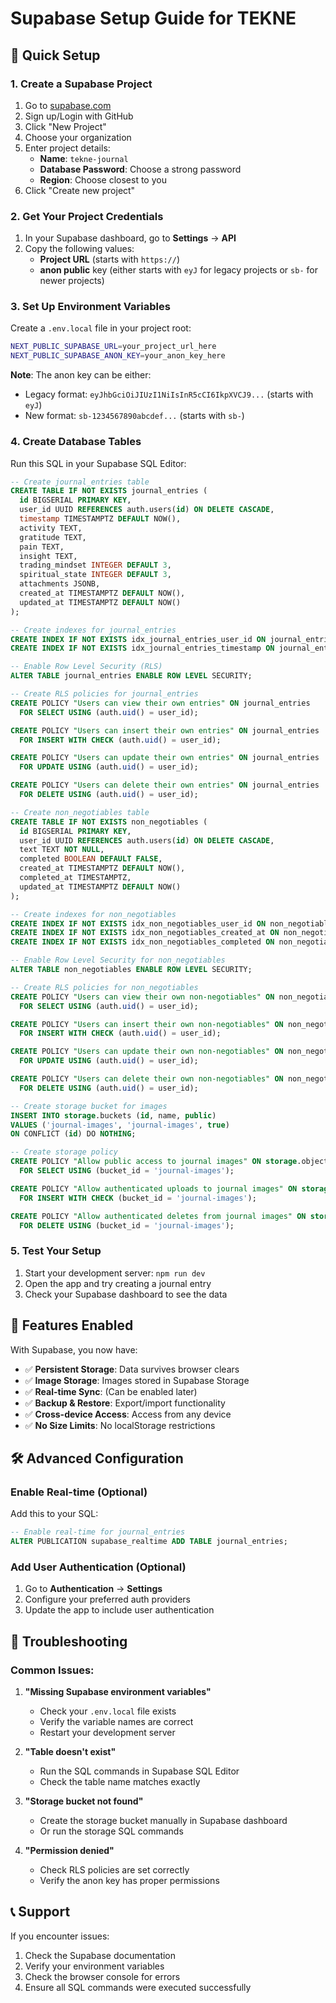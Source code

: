 # Supabase Setup Guide for TEKNE

## 🚀 Quick Setup

### 1. Create a Supabase Project

1. Go to [supabase.com](https://supabase.com)
2. Sign up/Login with GitHub
3. Click "New Project"
4. Choose your organization
5. Enter project details:
   - **Name**: `tekne-journal`
   - **Database Password**: Choose a strong password
   - **Region**: Choose closest to you
6. Click "Create new project"

### 2. Get Your Project Credentials

1. In your Supabase dashboard, go to **Settings** → **API**
2. Copy the following values:
   - **Project URL** (starts with `https://`)
   - **anon public** key (either starts with `eyJ` for legacy projects or `sb-` for newer projects)

### 3. Set Up Environment Variables

Create a `.env.local` file in your project root:

```bash
NEXT_PUBLIC_SUPABASE_URL=your_project_url_here
NEXT_PUBLIC_SUPABASE_ANON_KEY=your_anon_key_here
```

**Note**: The anon key can be either:
- Legacy format: `eyJhbGciOiJIUzI1NiIsInR5cCI6IkpXVCJ9...` (starts with `eyJ`)
- New format: `sb-1234567890abcdef...` (starts with `sb-`)

### 4. Create Database Tables

Run this SQL in your Supabase SQL Editor:

```sql
-- Create journal_entries table
CREATE TABLE IF NOT EXISTS journal_entries (
  id BIGSERIAL PRIMARY KEY,
  user_id UUID REFERENCES auth.users(id) ON DELETE CASCADE,
  timestamp TIMESTAMPTZ DEFAULT NOW(),
  activity TEXT,
  gratitude TEXT,
  pain TEXT,
  insight TEXT,
  trading_mindset INTEGER DEFAULT 3,
  spiritual_state INTEGER DEFAULT 3,
  attachments JSONB,
  created_at TIMESTAMPTZ DEFAULT NOW(),
  updated_at TIMESTAMPTZ DEFAULT NOW()
);

-- Create indexes for journal_entries
CREATE INDEX IF NOT EXISTS idx_journal_entries_user_id ON journal_entries(user_id);
CREATE INDEX IF NOT EXISTS idx_journal_entries_timestamp ON journal_entries(timestamp);

-- Enable Row Level Security (RLS)
ALTER TABLE journal_entries ENABLE ROW LEVEL SECURITY;

-- Create RLS policies for journal_entries
CREATE POLICY "Users can view their own entries" ON journal_entries
  FOR SELECT USING (auth.uid() = user_id);

CREATE POLICY "Users can insert their own entries" ON journal_entries
  FOR INSERT WITH CHECK (auth.uid() = user_id);

CREATE POLICY "Users can update their own entries" ON journal_entries
  FOR UPDATE USING (auth.uid() = user_id);

CREATE POLICY "Users can delete their own entries" ON journal_entries
  FOR DELETE USING (auth.uid() = user_id);

-- Create non_negotiables table
CREATE TABLE IF NOT EXISTS non_negotiables (
  id BIGSERIAL PRIMARY KEY,
  user_id UUID REFERENCES auth.users(id) ON DELETE CASCADE,
  text TEXT NOT NULL,
  completed BOOLEAN DEFAULT FALSE,
  created_at TIMESTAMPTZ DEFAULT NOW(),
  completed_at TIMESTAMPTZ,
  updated_at TIMESTAMPTZ DEFAULT NOW()
);

-- Create indexes for non_negotiables
CREATE INDEX IF NOT EXISTS idx_non_negotiables_user_id ON non_negotiables(user_id);
CREATE INDEX IF NOT EXISTS idx_non_negotiables_created_at ON non_negotiables(created_at);
CREATE INDEX IF NOT EXISTS idx_non_negotiables_completed ON non_negotiables(completed);

-- Enable Row Level Security for non_negotiables
ALTER TABLE non_negotiables ENABLE ROW LEVEL SECURITY;

-- Create RLS policies for non_negotiables
CREATE POLICY "Users can view their own non-negotiables" ON non_negotiables
  FOR SELECT USING (auth.uid() = user_id);

CREATE POLICY "Users can insert their own non-negotiables" ON non_negotiables
  FOR INSERT WITH CHECK (auth.uid() = user_id);

CREATE POLICY "Users can update their own non-negotiables" ON non_negotiables
  FOR UPDATE USING (auth.uid() = user_id);

CREATE POLICY "Users can delete their own non-negotiables" ON non_negotiables
  FOR DELETE USING (auth.uid() = user_id);

-- Create storage bucket for images
INSERT INTO storage.buckets (id, name, public)
VALUES ('journal-images', 'journal-images', true)
ON CONFLICT (id) DO NOTHING;

-- Create storage policy
CREATE POLICY "Allow public access to journal images" ON storage.objects
  FOR SELECT USING (bucket_id = 'journal-images');

CREATE POLICY "Allow authenticated uploads to journal images" ON storage.objects
  FOR INSERT WITH CHECK (bucket_id = 'journal-images');

CREATE POLICY "Allow authenticated deletes from journal images" ON storage.objects
  FOR DELETE USING (bucket_id = 'journal-images');
```

### 5. Test Your Setup

1. Start your development server: `npm run dev`
2. Open the app and try creating a journal entry
3. Check your Supabase dashboard to see the data

## 🔧 Features Enabled

With Supabase, you now have:

- ✅ **Persistent Storage**: Data survives browser clears
- ✅ **Image Storage**: Images stored in Supabase Storage
- ✅ **Real-time Sync**: (Can be enabled later)
- ✅ **Backup & Restore**: Export/import functionality
- ✅ **Cross-device Access**: Access from any device
- ✅ **No Size Limits**: No localStorage restrictions

## 🛠️ Advanced Configuration

### Enable Real-time (Optional)

Add this to your SQL:

```sql
-- Enable real-time for journal_entries
ALTER PUBLICATION supabase_realtime ADD TABLE journal_entries;
```

### Add User Authentication (Optional)

1. Go to **Authentication** → **Settings**
2. Configure your preferred auth providers
3. Update the app to include user authentication

## 🚨 Troubleshooting

### Common Issues:

1. **"Missing Supabase environment variables"**
   - Check your `.env.local` file exists
   - Verify the variable names are correct
   - Restart your development server

2. **"Table doesn't exist"**
   - Run the SQL commands in Supabase SQL Editor
   - Check the table name matches exactly

3. **"Storage bucket not found"**
   - Create the storage bucket manually in Supabase dashboard
   - Or run the storage SQL commands

4. **"Permission denied"**
   - Check RLS policies are set correctly
   - Verify the anon key has proper permissions

## 📞 Support

If you encounter issues:
1. Check the Supabase documentation
2. Verify your environment variables
3. Check the browser console for errors
4. Ensure all SQL commands were executed successfully 
